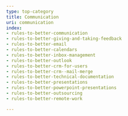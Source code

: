 ```yaml
---
type: top-category
title: Communication
uri: communication
index:
- rules-to-better-communication
- rules-to-better-giving-and-taking-feedback
- rules-to-better-email
- rules-to-better-calendars
- rules-to-better-inbox-management
- rules-to-better-outlook
- rules-to-better-crm-for-users
- rules-to-better-crm--mail-merge
- rules-to-better-technical-documentation
- rules-to-better-presentations
- rules-to-better-powerpoint-presentations
- rules-to-better-outsourcing
- rules-to-better-remote-work

---
```


